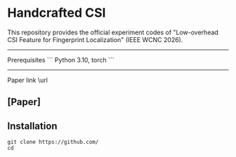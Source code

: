# Handcrafted CSI

This repository provides the official experiment codes of "Low-overhead CSI Feature for Fingerprint Localization" (IEEE WCNC 2026).
<hr/>
Prerequisites
``` Python 3.10, torch ```

<hr/>
Paper link \url

## [**Paper**]

## Installation

```
git clone https://github.com/
cd
```
